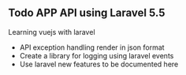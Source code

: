 ## Todo APP API using Laravel 5.5

Learning vuejs with laravel
- API exception handling render in json format
- Create a library for logging using laravel events
- Use laravel new features to be documented here
